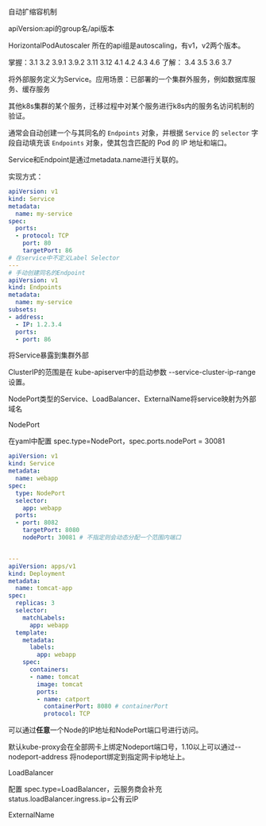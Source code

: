 自动扩缩容机制

apiVersion:api的group名/api版本

HorizontalPodAutoscaler 所在的api组是autoscaling，有v1，v2两个版本。

掌握：3.1 3.2 3.9.1 3.9.2  3.11 3.12  4.1 4.2 4.3  4.6  了解： 3.4 3.5 3.6 3.7

将外部服务定义为Service。应用场景：已部署的一个集群外服务，例如数据库服务、缓存服务

其他k8s集群的某个服务，迁移过程中对某个服务进行k8s内的服务名访问机制的验证。

通常会自动创建一个与其同名的 `Endpoints` 对象，并根据 `Service` 的 `selector` 字段自动填充该 `Endpoints` 对象，使其包含匹配的 Pod 的 IP 地址和端口。

Service和Endpoint是通过metadata.name进行关联的。

实现方式：

```yaml
apiVersion: v1
kind: Service
metadata:
  name: my-service
spec:
  ports:
  - protocol: TCP
    port: 80
    targetPort: 86
# 在service中不定义Label Selector 
---
# 手动创建同名的Endpoint
apiVersion: v1
kind: Endpoints
metadata:
  name: my-service
subsets:
- address:
  - IP: 1.2.3.4
  ports:
  - port: 86
```



将Service暴露到集群外部

ClusterIP的范围是在 kube-apiserver中的启动参数 --service-cluster-ip-range设置。

NodePort类型的Service、LoadBalancer、ExternalName将service映射为外部域名

NodePort

在yaml中配置 spec.type=NodePort，spec.ports.nodePort = 30081

```yaml
apiVersion: v1
kind: Service
metadata:
  name: webapp
spec:
  type: NodePort
  selector:
    app: webapp
  ports:
  - port: 8082
    targetPort: 8080
    nodePort: 30081 # 不指定则会动态分配一个范围内端口


---
apiVersion: apps/v1
kind: Deployment
metadata:
  name: tomcat-app
spec:
  replicas: 3
  selector:
    matchLabels:
      app: webapp
  template:
    metadata:
      labels:
        app: webapp
    spec:
      containers:
      - name: tomcat
        image: tomcat
        ports:
        - name: catport
          containerPort: 8080 # containerPort
          protocol: TCP
```

可以通过**任意**一个Node的IP地址和NodePort端口号进行访问。

默认kube-proxy会在全部网卡上绑定Nodeport端口号，1.10以上可以通过--nodeport-address 将nodeport绑定到指定网卡ip地址上。

LoadBalancer

配置 spec.type=LoadBalancer，云服务商会补充status.loadBalancer.ingress.ip=公有云IP

ExternalName

